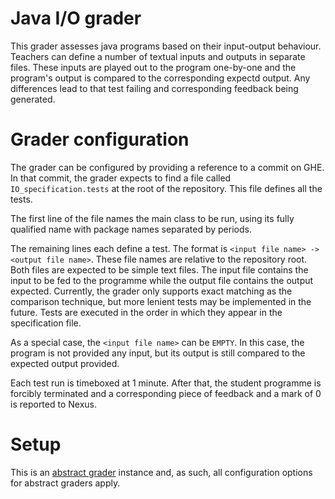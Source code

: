 # Java I/O grader
This grader assesses java programs based on their input-output behaviour.
Teachers can define a number of textual inputs and outputs in separate files.
These inputs are played out to the program one-by-one and the program's output
is compared to the corresponding expectd output. Any differences lead to that
test failing and corresponding feedback being generated.

# Grader configuration
The grader can be configured by providing a reference to a commit on GHE. In that
commit, the grader expects to find a file called `IO_specification.tests` at the
root of the repository. This file defines all the tests.

The first line of the file names the main class to be run, using its fully
qualified name with package names separated by periods.

The remaining lines each define a test. The format is `<input file name> -> <output file name>`.
These file names are relative to the repository root. Both files are expected to
be simple text files. The input file contains the input to be fed to the programme
while the output file contains the output expected. Currently, the grader only
supports exact matching as the comparison technique, but more lenient tests may
be implemented in the future. Tests are executed in the order in which they
appear in the specification file.

As a special case, the `<input file name>` can be `EMPTY`. In this case, the
program is not provided any input, but its output is still compared to the
expected output provided.

Each test run is timeboxed at 1 minute. After that, the student programme is
forcibly terminated and a corresponding piece of feedback and a mark of 0 is
reported to Nexus.

# Setup
This is an [abstract grader](../abstract-grader/README.md) instance and, as such,
all configuration options for abstract graders apply.
